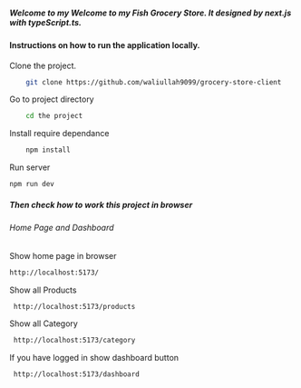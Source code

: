 ##### Welcome to my Welcome to my Fish Grocery Store. It designed by next.js with typeScript.ts.

#### Instructions on how to run the application locally.

Clone the project.

```bash
    git clone https://github.com/waliullah9099/grocery-store-client
```

Go to project directory

```bash
    cd the project
```

Install require dependance

```bash
    npm install
```

Run server

```bash
npm run dev

```

##### Then check how to work this project in browser

###### Home Page and Dashboard

Show home page in browser

```bash
http://localhost:5173/
```

Show all Products

```bash
 http://localhost:5173/products

```

Show all Category

```bash
 http://localhost:5173/category

```

If you have logged in show dashboard button

```bash
 http://localhost:5173/dashboard

```
